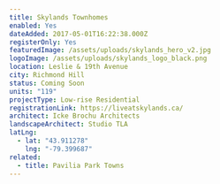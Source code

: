 ```yaml
---
title: Skylands Townhomes
enabled: Yes
dateAdded: 2017-05-01T16:22:38.000Z
registerOnly: Yes
featuredImage: /assets/uploads/skylands_hero_v2.jpg
logoImage: /assets/uploads/skylands_logo_black.png
location: Leslie & 19th Avenue
city: Richmond Hill
status: Coming Soon
units: "119"
projectType: Low-rise Residential
registrationLink: https://liveatskylands.ca/
architect: Icke Brochu Architects
landscapeArchitect: Studio TLA
latLng:
  - lat: "43.911278"
    lng: "-79.399687"
related:
  - title: Pavilia Park Towns
---
```

